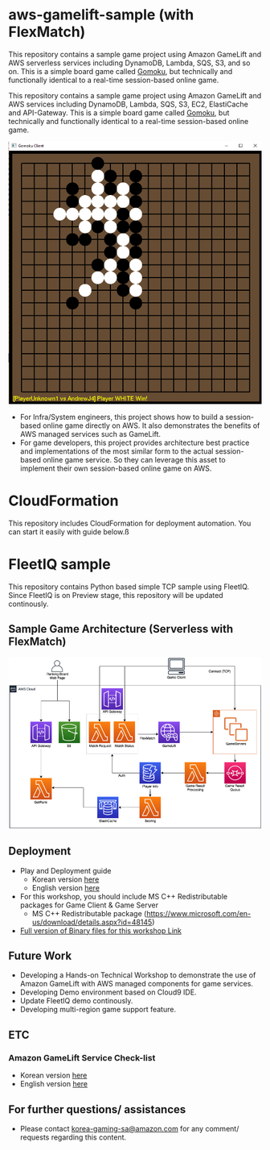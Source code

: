 
# aws-gamelift-sample (with FlexMatch)
This repository contains a sample game project using Amazon GameLift and AWS serverless services including DynamoDB, Lambda, SQS, S3, and so on. This is a simple board game called [Gomoku](https://en.wikipedia.org/wiki/Gomoku), but technically and functionally identical to a real-time session-based online game. 

This repository contains a sample game project using Amazon GameLift and AWS services including DynamoDB, Lambda, SQS, S3, EC2, ElastiCache and API-Gateway. This is a simple board game called [Gomoku](https://en.wikipedia.org/wiki/Gomoku), but technically and functionally identical to a real-time session-based online game.

![Gomoku](web/gomoku.png)

- For Infra/System engineers, this project shows how to build a session-based online game directly on AWS. It also demonstrates the benefits of AWS managed services such as GameLift.
- For game developers, this project provides architecture best practice and implementations of the most similar form to the actual session-based online game service. So they can leverage this asset to implement their own session-based online game on AWS.

# CloudFormation
This repository includes CloudFormation for deployment automation. You can start it easily with guide below.ß

# FleetIQ sample
This repository contains Python based simple TCP sample using FleetIQ.
Since FleetIQ is on Preview stage, this repository will be updated continously.

## Sample Game Architecture (Serverless with FlexMatch)
![Architecture Overview](web/gomoku_arch.png)

## Deployment
 - Play and Deployment guide 
     - Korean version [here](https://aws-samples.github.io/aws-gamelift-sample/ko)
     - English version [here](https://aws-samples.github.io/aws-gamelift-sample)
 - For this workshop, you should include MS C++ Redistributable packages for Game Client & Game Server
     - MS C++ Redistributable package (https://www.microsoft.com/en-us/download/details.aspx?id=48145)
 - [Full version of Binary files for this workshop Link](https://d2511y3q5icxx2.cloudfront.net/DemoBinary.zip)

## Future Work
 - Developing a Hands-on Technical Workshop to demonstrate the use of Amazon GameLift with AWS managed components for game services.
 - Developing Demo environment based on Cloud9 IDE.
 - Update FleetIQ demo continously.
 - Developing multi-region game support feature.
 
## ETC
### Amazon GameLift Service Check-list
 - Korean version [here](https://github.com/aws-samples/aws-gamelift-sample/blob/master/checklist/GameLift%20Launch%20CheckList_Korean.pdf)
 - English version [here](https://github.com/aws-samples/aws-gamelift-sample/blob/master/checklist/GameLift%20Launch%20Checklist.pdf)

## For further questions/ assistances
- Please contact korea-gaming-sa@amazon.com for any comment/ requests regarding this content.
